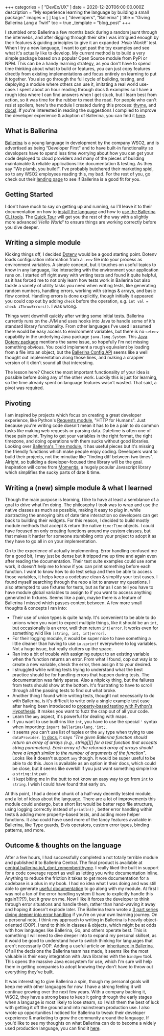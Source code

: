 +++
categories = [ "DevEx/UX" ]
date = 2020-12-20T06:00:00.000Z
description = "My experience learning the language by building a small package."
images = [ ]
tags = [ "developers", "Ballerina" ]
title = "Giving Ballerina Lang a Twirl"
toc = true
_template = "blog_post"
+++

I stumbled onto Ballerina a few months back during a random jaunt through the interwebs, and after digging through their site I was intrigued enough by their features & guiding principles to give it an expanded _'Hello World!'_ test. When I try a new language, I want to get past the toy examples and see what it's actually like to develop. My current method is to build a very simple package based on a popular Open Source module from PyPi or NPM. This can be a handy learning strategy, as you don't have to spend time thinking about what to build or features, you can just copy features directly from existing implementations and focus entirely on learning to put it together. You also go through the full cycle of building, testing, and deploying a module where others can use it, imitating a real world use-case. I spent about an hour reading through docs & examples so I have a rough idea where I can find answers when I get stuck, but I learn best from action, so it was time for the rubber to meet the road. For people who can't resist spoilers, here's the module I created during this process: [thyme](https://central.ballerina.io/i_dont_remember/thyme), and [docs!](https://i-dont-remember.github.io/thyme/). If you're interested in reading the suggestions I compiled to improve the developer experience & adoption of Ballerina, you can find it [here](https://kevinquinn.fun/blog/how-ballerina-lang-can-improve-their-developer-experience-adoption/ "https://kevinquinn.fun/blog/how-ballerina-lang-can-improve-their-developer-experience-adoption/").

## What is Ballerina

[Ballerina](https://ballerina.io/) is a young language in development by the company WSO2, and is advertised as being "Developer First" and to have built-in functionality so developers have to spend less time worrying about how you can get your code deployed to cloud providers and many of the pieces of building maintainable & reliable applications like documentation & testing. As they say "We plumb, you build!". I've probably butchered their marketing spiel, so to any WSO2 employees reading this, my bad. For the rest of you, go check out their [landing page](https://ballerina.io) to see if Ballerina is a good fit for you.

## Getting Started

I don't have much to say on getting up and running, so I'll leave it to their documentation on how to [install the language](https://ballerina.io/learn/installing-ballerina/) and how to [use the Ballerina CLI tools](https://ballerina.io/learn/using-the-cli-tools/). The [Quick Tour](https://ballerina.io/learn/quick-tour/) will get you the rest of the way with a slightly more advanced _'Hello World_' to ensure things are working correctly before you dive deeper.

## Writing a simple module

Kicking things off, I decided [Dotenv](https://www.npmjs.com/package/dotenv) would be a good starting point. Dotenv loads configuration information from a `.env` file into your process as environment variables. A simple concept, but it touches on useful topics to know in any language, like interacting with the environment your application runs on. I started off right away with writing tests and found it quite helpful, as it has forced me to not only learn how tests work in Ballerina but also tackle a variety of utility tasks you need when writing tests, like generating random numbers, handling errors, working with strings & arrays, and basic flow control. Handling errors is done explicitly, though initially it appeared you could cop out by adding `check` before the operation, e.g. `int val = check iThrowErrors()`. I was wrong.

Things went downhill quickly after writing some initial tests. Ballerina currently runs on the JVM and uses hooks into Java to handle some of it's standard library functionality. From other languages I've used I assumed there would be easy access to environment variables, but there is no `setenv` capability in the underlying Java package `java.lang.System`. This [Java Dotenv package](https://github.com/cdimascio/dotenv-java#faq) mentions the same issue, so hopefully I'm not missing something obvious. You could implement a rough equivalent by loading from a file into an object, but the [Ballerina Config API](https://ballerina.io/learn/by-example/config-api.html) seems like a well thought out implementation along those lines, and making a crappier version of it didn't sound all that interesting.

The lesson here? Check the most important functionality of your idea is possible before doing any of the other work. Luckily this is just for learning, so the time already spent on language features wasn't wasted. That said, a pivot was required.

## Pivoting

I am inspired by projects which focus on creating a great developer experience, like Python's [Requests module](https://requests.readthedocs.io/en/master/), "HTTP for Humans". Just because you're writing code doesn't mean it has to be a pain to do common tasks like making web requests or parsing data. Datetime is often one of these pain point. Trying to get your variables in the right format, the right timezone, and doing operations with them sucks without good libraries. Looking over [Ballerina's Time module](https://ballerina.io/learn/by-example/time.html), it has useful pieces but it's missing the friendly functions which make people enjoy coding. Developers want to build their projects, not the minutiae like "finding diff between two times". Alright, so building a developer-focused time library will be the goal. Inspiration will come from [Momentjs](https://momentjs.com/), a hugely popular Javascript library which simplifies the sucky parts of date & time.

## Writing a (new) simple module & what I learned

Though the main purpose is learning, I like to have at least a semblance of a goal to drive what I'm doing. The philosophy I took was to wrap and use the native classes as much as possible, making it easy to plug in, while abstracting the annoying bits of date time interaction so developers can get back to building their widgets. For this reason, I decided to build mostly module methods that accept & return the native `time:Time` objects. I could have focused on only creating functions around my custom classes, but that makes it harder for someone stumbling onto your project to adopt it as they have to go all in on your implementation.

On to the experience of actually implementing. Error handling confused me for a good bit, I may just be dense but it tripped me up time and again even after reading the documentation. Their test suite examples could use some work, it doesn't help me to know if you can print something before each function. I want to know how to do test setup and then be able to access those variables, it helps keep a codebase clean & simplify your test cases. I found myself searching through the repo a lot to answer my questions. I also attempted to use fixtures for tests, but as far as I can tell you have to have module global variables to assign to if you want to access anything generated in fixtures. Seems like a pain, maybe there is a feature of Ballerina I missed which passes context between. A few more small thoughts & concepts I ran into:

* Their use of union types is quite handy. It's convenient to be able to do unions when you want to expect multiple things, like it should be an `int`, but occasionally is an error, well then return `int|error`. It works even for something wild like `[string, int, int|error]`.
* For their logging module, it would be super nice to have something a little cleaner than having to use `io.sprintf` everywhere to log variables. Not a huge issue, but really clutters up the space.
* Ran into a bit of trouble with assigning output to an existing variable when the function returns an error. From what I found, cop out way is to create a new variable, check the error, then assign it to your desired.
* I struggled while writing tests trying to understand what the best practice should be for handling errors that happen during tests. The documentation was fairly sparse. Also a nitpicky thing, but the failures from tests should show at the bottom. It's frustrating to have to scroll through all the passing tests to find out what broke.
* Another thing I found while writing tests, thought not necessarily to do with Ballerina, is it's difficult to write only a single example test case after having been introduced to [property-based testing with Python's Hypothesis](https://hypothesis.works/). It makes you want to fuzz the crap out of all your code.
* Learn the `any` aspect, it's powerful for dealing with maps.
* If you want to use built-ins like `int`, you have to use the special `'` syntax when importing: `import ballerina/lang.'int;`.
* It seems you can't use list of tuples or the `any` type when trying to use `dataProvider.` [In docs](https://ballerina.io/learn/how-to-test-ballerina-code/), it says _"The given Ballerina function should return an array of arrays (e.g., string\[\]\[\] for a test function that accepts string parameters). Each array of the returned array of arrays should have a length similar to the number of arguments of the function"_. Looks like it doesn't support `any` though. It would be super useful to be able to do this. Json is available as an option in their docs, which could be close, but it seems like overkill if you just want something simple like a `string:int` pair.
* It kept biting me in the butt to not know an easy way to go from `int` to `string`. I wish I could have found that early on.

At this point, I had a decent chunk of a half-way decently tested module, and a lot of ideas about the language. There are a lot of improvements this module could undergo, but a short list would be better repo file structure, using logging correctly instead of `println()` , better error handling within tests & adding more property-based tests, and adding more helper functions. It also could have used more of the fancy features available in Ballerina, like Type guards, Elvis operators, custom error types, binding patterns, and more.

## Outcome & thoughts on the language

After a few hours, I had successfully completed a not totally terrible module and published it to Ballerina Central. The final product is available at [central.ballerina.io/i_dont_remember/thyme](https://central.ballerina.io/i_dont_remember/thyme). I really liked the built in support for a code coverage report as well as letting you write documentation inline. Anything to reduce the friction it takes to get more documentation for a codebase is a plus in my book. I had no idea what I was doing and was still able to generate [useful documentation](https://i-dont-remember.github.io/thyme/) to go along with my module. At first I was not a fan of the error handling system (I have to explicitly handle this again?!?!?), but it grew on me. Now I like it forces the developer to think through error situations and handle them, rather than hand-waving it away and hoping it doesn't explode later. The Ballerina team wrote a [3 part series diving deeper into error handling](https://medium.com/ballerina-techblog/ballerina-error-handling-part-i-d581f65c0f8d) if you're on your own learning journey. On a personal note, I think my approach to writing in Ballerina is heavily object-oriented (OOP). I tend to think in classes & objects, which might be at odds with how languages like Ballerina, Go, and others operate best. This is something I will need to dive deeper into to expand my personal skillset, as it would be good to understand how to switch thinking for languages that aren't necessarily OOP. Adding a useful article on [inheritance in Ballerina](https://stackoverflow.com/questions/61309121/how-to-implement-inheritance-in-ballerina). Of all the decisions the Ballerina team has made, it seems like the most valuable is their easy integration with Java libraries with the `bindgen` tool. This opens the massive Java ecosystem for use, which I'm sure will help them in getting companies to adopt knowing they don't have to throw out everything they've built.

It was interesting to give Ballerina a spin, though my personal goals will keep me with other languages for now. I have a strong feeling it will continue growing over the next few years. With a company backing it, WSO2, they have a strong base to keep it going through the early stages when a language is most likely to lose steam, so I wish them the best of luck with getting it off the ground and into mainstream production use. I also wrote up opportunities I noticed for Ballerina to tweak their developer experience & marketing to grow the community around the language. If you'd like to see my thoughts on what Ballerina can do to become a widely used production language, you can find it [here](https://kevinquinn.fun/blog/how-ballerina-lang-can-improve-their-developer-experience-adoption/ "https://kevinquinn.fun/blog/how-ballerina-lang-can-improve-their-developer-experience-adoption/").
